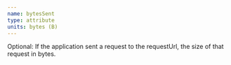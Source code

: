 ```yaml
---
name: bytesSent
type: attribute
units: bytes (B)
---
```


Optional: If the application sent a request to the requestUrl, the size of that request in bytes.